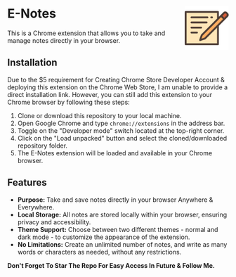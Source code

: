 # E-Notes  <img align="right" src="https://github.com/Jatin-parmar/E-Notes/blob/main/public/icons.png" alt="Extension Icon" width="100" height="100">

This is a Chrome extension that allows you to take and manage notes directly in your browser.

## Installation

Due to the $5 requirement for Creating Chrome Store Developer Account & deploying this extension on the Chrome Web Store, I am unable to provide a direct installation link. However, you can still add this extension to your Chrome browser by following these steps:

1. Clone or download this repository to your local machine.
2. Open Google Chrome and type `chrome://extensions` in the address bar.
3. Toggle on the "Developer mode" switch located at the top-right corner.
4. Click on the "Load unpacked" button and select the cloned/downloaded repository folder.
5. The E-Notes extension will be loaded and available in your Chrome browser.

## Features

- **Purpose:** Take and save notes directly in your browser Anywhere & Everywhere.
- **Local Storage:** All notes are stored locally within your browser, ensuring privacy and accessibility.
- **Theme Support:** Choose between two different themes - normal and dark mode - to customize the appearance of the extension.
- **No Limitations:** Create an unlimited number of notes, and write as many words or characters as needed, without any restrictions.



**Don't Forget To Star The Repo For Easy Access In Future & Follow Me.**
